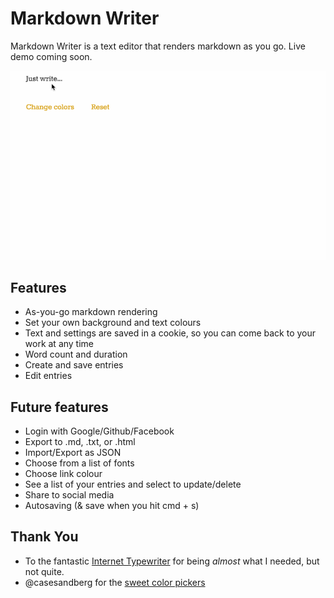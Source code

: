 # Markdown Writer

Markdown Writer is a text editor that renders markdown as you go. Live demo coming soon.

![Markdown Writer](demo.gif)

## Features

- As-you-go markdown rendering
- Set your own background and text colours
- Text and settings are saved in a cookie, so you can come back to your work at any time
- Word count and duration
- Create and save entries
- Edit entries

## Future features

- Login with Google/Github/Facebook
- Export to .md, .txt, or .html
- Import/Export as JSON
- Choose from a list of fonts
- Choose link colour
- See a list of your entries and select to update/delete
- Share to social media
- Autosaving (& save when you hit cmd + s)

## Thank You
- To the fantastic [Internet Typewriter](http://writer.bighugelabs.com) for being _almost_ what I needed, but not quite.
- @casesandberg for the [sweet color pickers](https://github.com/casesandberg/react-color)

